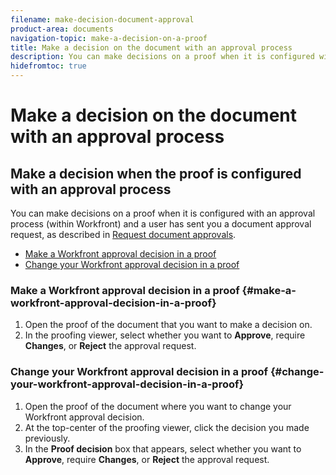 ```yaml
---
filename: make-decision-document-approval
product-area: documents
navigation-topic: make-a-decision-on-a-proof
title: Make a decision on the document with an approval process
description: You can make decisions on a proof when it is configured with an approval process (within Workfront) and a user has sent you a document approval request, as described in Request document approvals.
hidefromtoc: true
---
```


# Make a decision on the document with an approval process

## Make a decision when the proof is configured with an approval process

You can make decisions on a proof when it is configured with an approval process (within Workfront) and&nbsp;a user has sent you a document approval request, as described in [Request document approvals](../../../../review-and-approve-work/manage-approvals/request-document-approvals.md).

* [Make a Workfront approval decision in a proof](#make-a-workfront-approval-decision-in-a-proof) 
* [Change your Workfront approval decision in a proof](#change-your-workfront-approval-decision-in-a-proof)

### Make a Workfront approval decision in a proof {#make-a-workfront-approval-decision-in-a-proof}

1. Open the proof of the document that you want to make a decision on.
1. In the proofing viewer, select whether you want to **Approve**, require **Changes**, or **Reject** the approval request.

### Change your Workfront approval decision in a proof {#change-your-workfront-approval-decision-in-a-proof}

1. Open the proof of the document where you want to change your Workfront approval decision.
1. At the top-center of the proofing viewer, click the decision you made previously.
1. In the **Proof decision** box that appears, select whether you want to **Approve**, require **Changes**, or **Reject** the approval request.

